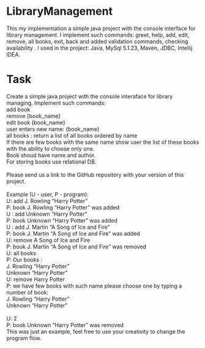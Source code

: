 # LibraryManagement

This my implementation a simple java project with the console interface for library management. I implement such commands: greet, help, add, edit, remove, all books, exit, back and added validation commands, checking availability . I used in the project: Java, MySql 5.1.23, Maven, JDBC, Intellij IDEA.


# Task

Create a simple java project with the console interaface for library managing. Implement such commands:<br/>
add book<br/>
remove {book_name}<br/>
edit book {book_name}<br/>
               user enters new name: {book_name}<br/>
all books : return a list of all books ordered by name<br/>
If there are few books with the same name show user the list of these books with the ability to choose only one.<br/>
Book shoud have name and author.<br/>
For storing books use relational DB. <br/>
<br/>
Please send us a link to the GitHub repository with your version of this project.<br/>
<br/>
Example (U - user, P - program):<br/>
U: add J. Rowling “Harry Potter”<br/>
P: book J. Rowling “Harry Potter” was added <br/>
U : add Unknown “Harry Potter”<br/>
P: book Unknown “Harry Potter” was added <br/>
U : add J. Martin “A Song of Ice and Fire”<br/>
P: book J. Martin “A Song of Ice and Fire” was added <br/>
U: remove A Song of Ice and Fire<br/>
P: book J. Martin “A Song of Ice and Fire” was removed <br/>
U: all books<br/>
P:   Our books : <br/>
           		 J. Rowling “Harry Potter”<br/>
          		 Unknown “Harry Potter”<br/>
U: remove Harry Potter<br/>
 P:  we have few books with such name please choose one by typing a number of book:<br/>
 J. Rowling “Harry Potter”<br/>
 Unknown “Harry Potter”<br/>
<br/>
U: 2<br/>
P: book Unknown “Harry Potter” was removed <br/>
This was just an example, feel free to use your creativity to change the program flow.<br/>
